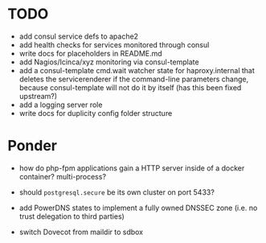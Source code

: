 # TODO

 * add consul service defs to apache2
 * add health checks for services monitored through consul
 * write docs for placeholders in README.md
 * add Nagios/Icinca/xyz monitoring via consul-template
 * add a consul-template cmd.wait watcher state for haproxy.internal that
   deletes the servicerenderer if the command-line parameters change, because
   consul-template will not do it by itself (has this been fixed upstream?)
 * add a logging server role
 * write docs for duplicity config folder structure
 
# Ponder

 * how do php-fpm applications gain a HTTP server inside of a docker
   container? multi-process?

 * should `postgresql.secure` be its own cluster on port 5433?

 * add PowerDNS states to implement a fully owned DNSSEC zone (i.e. no trust
   delegation to third parties)

 * switch Dovecot from maildir to sdbox
